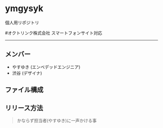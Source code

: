 # ymgysyk
個人用リポジトリ

#オクトリンク株式会社 スマートフォンサイト対応

---

## メンバー
* やすゆき (エンベデッドエンジニア)
* 渋谷 (デザイナ)

## ファイル構成


## リリース方法
> かならず担当者(やすゆき)に一声かける事


